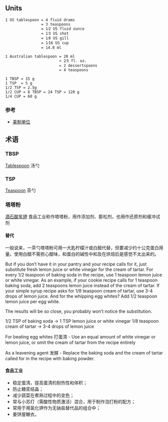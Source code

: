 

## Units


```
1 US tablespoon	= 4 fluid drams
                = 3 teaspoons
                = 1⁄2 US fluid ounce
                = 1⁄3 US shot
                = 1⁄8 US gill
                = 1⁄16 US cup
                = 14.8 ml

1 Australian tablespoon	= 20 ml
                        ≈ 2⁄3 fl. oz.
                        = 2 dessertspoons
                        = 4 teaspoons

1 TBSP = 15 g
1 TSP  = 5 g
1/2 TSP = 2.5g
1/2 CUP = 8 TBSP = 24 TSP = 120 g
1/4 CUP = 60 g
```

### 参考
* [美制单位](https://en.wikipedia.org/wiki/United_States_customary_units)

## 术语


### TBSP
[Tablespoon](https://en.wikipedia.org/wiki/Tablespoon)
汤勺

### TSP
[Teaspoon](https://en.wikipedia.org/wiki/Teaspoon)
茶勺

### 塔塔粉
[酒石酸氢钾](https://zh.wikipedia.org/wiki/%E9%85%92%E7%9F%B3%E9%85%B8%E6%B0%A2%E9%92%BE)
食品工业称作塔塔粉，用作添加剂、膨松剂，也用作还原剂和缓冲试剂

#### 替代
一般说来，一茶勺塔塔粉可用一大匙柠檬汁或白醋代替，但要减少约十公克蛋白用量。使用白醋不需担心醋味，和蛋白的碱性中和及在烘焙后是感觉不太出来的。

But if you don’t have it in your pantry and your recipe calls for it, just substitute fresh lemon juice or white vinegar for the cream of tartar. For every 1/2 teaspoon of baking soda in the recipe, use 1 teaspoon lemon juice or white vinegar. As an example, if your cookie recipe calls for 1 teaspoon baking soda, add 2 teaspoons lemon juice instead of the cream of tartar. If your simple syrup recipe asks for 1/8 teaspoon cream of tartar, use 3-4 drops of lemon juice. And for the whipping egg whites? Add 1/2 teaspoon lemon juice per egg white.

The results will be so close, you probably won’t notice the substitution.

1/2 TSP of baking soda -> 1 TSP lemon juice or white vinegar
1/8 teaspoon cream of tartar -> 3-4 drops of lemon juice


For beating egg whites 打蛋清 - Use an equal amount of white vinegar or lemon juice, or omit the cream of tartar from the recipe entirely

As a leavening agent 发酵 - Replace the baking soda and the cream of tartar called for in the recipe with baking powder.

#### 食品工业
* 稳定蛋清，提高蛋清的耐热性和体积；
* 防止糖浆结晶；
* 减少蔬菜在煮熟过程中的变色；
* 常与小苏打（需酸性物质激活）混合，用于制作泡打粉的配方；
* 常用于用氯化钾作为无钠盐替代品的组合中；
* 姜饼屋糖衣。
